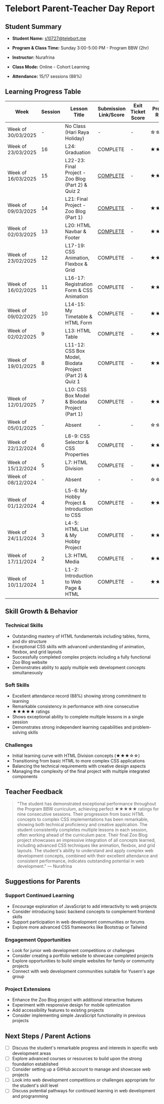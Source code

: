 # Telebort Parent-Teacher Day Report

## Student Summary

- **Student Name:** s10727@telebort.me

- **Program & Class Time:** Sunday 3:00-5:00 PM - Program BBW (2hr)

- **Instructor:** Nurafrina

- **Class Mode:** Online - Cohort Learning

- **Attendance:** 15/17 sessions (88%)


## Learning Progress Table

| Week | Session | Lesson Title | Submission Link/Score | Exit Ticket Score | Progress Rating |
|------|---------|-------------|----------------------|-------------------|-----------------|
| Week of 30/03/2025 | - | No Class (Hari Raya Holiday) | - | - | ☆☆☆☆☆ |
| Week of 23/03/2025 | 16 | L24: Graduation | COMPLETE | - | ★★★★★ |
| Week of 16/03/2025 | 15 | L22-23: Final Project - Zoo Blog (Part 2) & Quiz 2 | [COMPLETE](https://app.edublocks.org/project/KoBpo8inWjORMrGikSEZ9uygtWC2/ScuDnULMUVNXjMrXoQOU) | - | ★★★★★ |
| Week of 09/03/2025 | 14 | L21: Final Project - Zoo Blog (Part 1) | [COMPLETE](https://app.edublocks.org/project/KoBpo8inWjORMrGikSEZ9uygtWC2/ScuDnULMUVNXjMrXoQOU) | - | ★★★★★ |
| Week of 02/03/2025 | 13 | L20: HTML Navbar & Footer | [COMPLETE](https://app.edublocks.org/project/KoBpo8inWjORMrGikSEZ9uygtWC2/ScuDnULMUVNXjMrXoQOU) | - | ★★★★★ |
| Week of 23/02/2025 | 12 | L17-19: CSS Animation, Flexbox & Grid | COMPLETE | - | ★★★★★ |
| Week of 16/02/2025 | 11 | L16-17: Registration Form & CSS Animation | COMPLETE | - | ★★★★★ |
| Week of 09/02/2025 | 10 | L14-15: My Timetable & HTML Form | COMPLETE | - | ★★★★★ |
| Week of 02/02/2025 | 9 | L13: HTML Table | COMPLETE | - | ★★★★★ |
| Week of 19/01/2025 | 8 | L11-12: CSS Box Model, Biodata Project (Part 2) & Quiz 1 | COMPLETE | - | ★★★★★ |
| Week of 12/01/2025 | 7 | L10: CSS Box Model & Biodata Project (Part 1) | COMPLETE | - | ★★★★☆ |
| Week of 05/01/2025 | - | Absent | - | - | ☆☆☆☆☆ |
| Week of 22/12/2024 | 6 | L8-9: CSS Selector & CSS Properties | COMPLETE | - | ★★★★☆ |
| Week of 15/12/2024 | 5 | L7: HTML Division | COMPLETE | - | ★★★☆☆ |
| Week of 08/12/2024 | - | Absent | - | - | ☆☆☆☆☆ |
| Week of 01/12/2024 | 4 | L5-6: My Hobby Project & Introduction to CSS | COMPLETE | - | ★★★★☆ |
| Week of 24/11/2024 | 3 | L4-5: HTML List & My Hobby Project | COMPLETE | - | ★★★★☆ |
| Week of 17/11/2024 | 2 | L3: HTML Media | COMPLETE | - | ★★★☆☆ |
| Week of 10/11/2024 | 1 | L1-2: Introduction to Web Page & HTML | COMPLETE | - | ★★★★☆ |

## Skill Growth & Behavior

### Technical Skills
- Outstanding mastery of HTML fundamentals including tables, forms, and div structure
- Exceptional CSS skills with advanced understanding of animation, flexbox, and grid layouts
- Successfully completed complex projects including a fully functional Zoo Blog website
- Demonstrates ability to apply multiple web development concepts simultaneously

### Soft Skills
- Excellent attendance record (88%) showing strong commitment to learning
- Remarkable consistency in performance with nine consecutive ★★★★★ ratings
- Shows exceptional ability to complete multiple lessons in a single session
- Demonstrates strong independent learning capabilities and problem-solving skills

### Challenges
- Initial learning curve with HTML Division concepts (★★★☆☆)
- Transitioning from basic HTML to more complex CSS applications
- Balancing the technical requirements with creative design aspects
- Managing the complexity of the final project with multiple integrated components

## Teacher Feedback
> "The student has demonstrated exceptional performance throughout the Program BBW curriculum, achieving perfect ★★★★★ ratings for nine consecutive sessions. Their progression from basic HTML concepts to complex CSS implementations has been remarkable, showing both technical proficiency and creative application. The student consistently completes multiple lessons in each session, often working ahead of the curriculum pace. Their final Zoo Blog project showcases an impressive integration of all concepts learned, including advanced CSS techniques like animation, flexbox, and grid layouts. The student's ability to understand and apply complex web development concepts, combined with their excellent attendance and consistent performance, indicates outstanding potential in web development." — Nurafrina

## Suggestions for Parents

### Support Continued Learning
- Encourage exploration of JavaScript to add interactivity to web projects
- Consider introducing basic backend concepts to complement frontend skills
- Support participation in web development communities or forums
- Explore more advanced CSS frameworks like Bootstrap or Tailwind

### Engagement Opportunities
- Look for junior web development competitions or challenges
- Consider creating a portfolio website to showcase completed projects
- Explore opportunities to build simple websites for family or community projects
- Connect with web development communities suitable for Yusern's age group

### Project Extensions
- Enhance the Zoo Blog project with additional interactive features
- Experiment with responsive design for mobile optimization
- Add accessibility features to existing projects
- Consider implementing simple JavaScript functionality in previous projects

## Next Steps / Parent Actions
- [ ] Discuss the student's remarkable progress and interests in specific web development areas
- [ ] Explore advanced courses or resources to build upon the strong foundation established
- [ ] Consider setting up a GitHub account to manage and showcase web projects
- [ ] Look into web development competitions or challenges appropriate for the student's skill level
- [ ] Discuss potential pathways for continued learning in web development and programming
